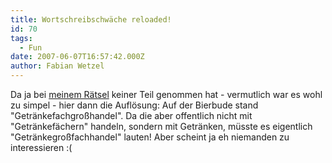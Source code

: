 ```yaml
---
title: Wortschreibschwäche reloaded!
id: 70
tags:
  - Fun
date: 2007-06-07T16:57:42.000Z
author: Fabian Wetzel
---
```


Da ja bei [meinem Rätsel](https://fabse.net/blog/2007/05/31/wortschreibschwche/) keiner Teil genommen hat - vermutlich war es wohl zu simpel - hier dann die Auflösung: Auf der Bierbude stand "Getränkefachgroßhandel". Da die aber offentlich nicht mit "Getränkefächern" handeln, sondern mit Getränken, müsste es eigentlich "Getränkegroßfachhandel" lauten! Aber scheint ja eh&nbsp;niemanden zu interessieren :(
